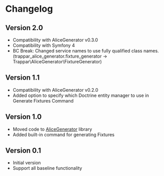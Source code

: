 # Changelog

## Version 2.0
* Compatibility with AliceGenerator v0.3.0
* Compatibility with Symfony 4
* BC Break: Changed service names to use fully qualified class names. (trappar_alice_generator.fixture_generator -> Trappar\AliceGenerator\FixtureGenerator)

## Version 1.1
* Compatibility with AliceGenerator v0.2.0
* Added option to specify which Doctrine entity manager to use in Generate Fixtures Command

## Version 1.0
* Moved code to [AliceGenerator](https://github.com/trappar/AliceGenerator) library
* Added built-in command for generating Fixtures

## Version 0.1
* Initial version
* Support all baseline functionality